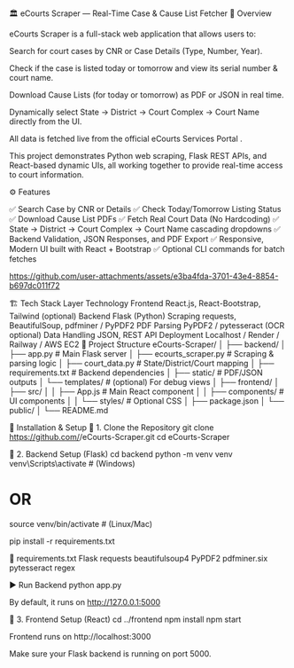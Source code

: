 🏛️ eCourts Scraper — Real-Time Case & Cause List Fetcher
📌 Overview

eCourts Scraper is a full-stack web application that allows users to:

Search for court cases by CNR or Case Details (Type, Number, Year).

Check if the case is listed today or tomorrow and view its serial number & court name.

Download Cause Lists (for today or tomorrow) as PDF or JSON in real time.

Dynamically select State → District → Court Complex → Court Name directly from the UI.

All data is fetched live from the official eCourts Services Portal
.

This project demonstrates Python web scraping, Flask REST APIs, and React-based dynamic UIs, all working together to provide real-time access to court information.

⚙️ Features

✅ Search Case by CNR or Details
✅ Check Today/Tomorrow Listing Status
✅ Download Cause List PDFs
✅ Fetch Real Court Data (No Hardcoding)
✅ State → District → Court Complex → Court Name cascading dropdowns
✅ Backend Validation, JSON Responses, and PDF Export
✅ Responsive, Modern UI built with React + Bootstrap
✅ Optional CLI commands for batch fetches


https://github.com/user-attachments/assets/e3ba4fda-3701-43e4-8854-b697dc011f72


🏗️ Tech Stack
Layer	Technology
Frontend	React.js, React-Bootstrap, Tailwind (optional)
Backend	Flask (Python)
Scraping	requests, BeautifulSoup, pdfminer / PyPDF2
PDF Parsing	PyPDF2 / pytesseract (OCR optional)
Data Handling	JSON, REST API
Deployment	Localhost / Render / Railway / AWS EC2
📂 Project Structure
eCourts-Scraper/
│
├── backend/
│   ├── app.py                  # Main Flask server
│   ├── ecourts_scraper.py      # Scraping & parsing logic
│   ├── court_data.py           # State/District/Court mapping
│   ├── requirements.txt        # Backend dependencies
│   ├── static/                 # PDF/JSON outputs
│   └── templates/              # (optional) For debug views
│
├── frontend/
│   ├── src/
│   │   ├── App.js              # Main React component
│   │   ├── components/         # UI components
│   │   └── styles/             # Optional CSS
│   ├── package.json
│   └── public/
│
└── README.md

🧩 Installation & Setup
🔹 1. Clone the Repository
git clone https://github.com/<your-username>/eCourts-Scraper.git
cd eCourts-Scraper

🔹 2. Backend Setup (Flask)
cd backend
python -m venv venv
venv\Scripts\activate   # (Windows)
# OR
source venv/bin/activate  # (Linux/Mac)

pip install -r requirements.txt

🧾 requirements.txt
Flask
requests
beautifulsoup4
PyPDF2
pdfminer.six
pytesseract
regex

▶️ Run Backend
python app.py


By default, it runs on http://127.0.0.1:5000

🔹 3. Frontend Setup (React)
cd ../frontend
npm install
npm start


Frontend runs on http://localhost:3000

Make sure your Flask backend is running on port 5000.
